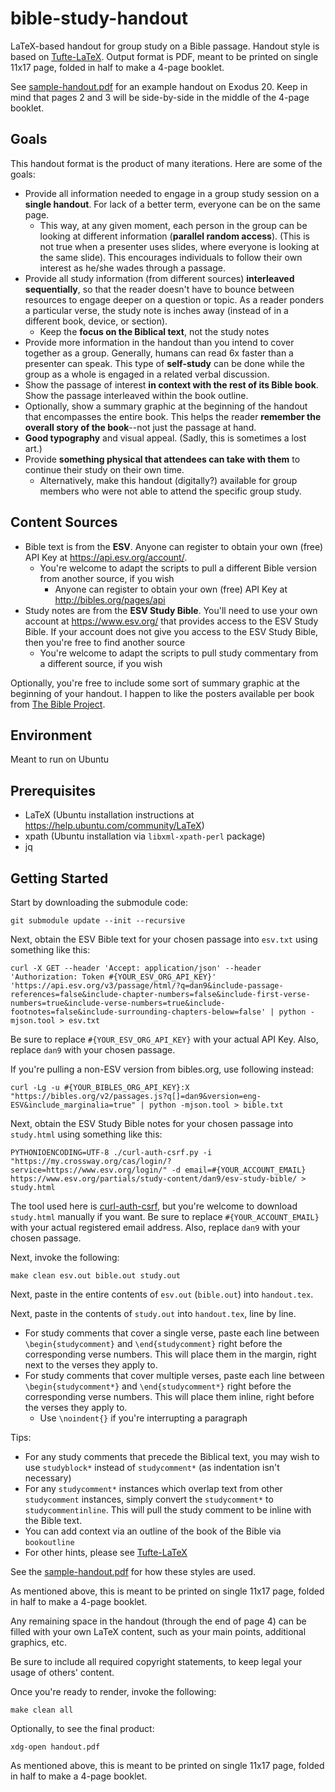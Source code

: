 # bible-study-handout
LaTeX-based handout for group study on a Bible passage.  Handout style is based on [Tufte-LaTeX](https://github.com/Tufte-LaTeX/tufte-latex).  Output format is PDF, meant to be printed on single 11x17 page, folded in half to make a 4-page booklet.

See [sample-handout.pdf](sample-handout.pdf) for an example handout on Exodus 20.  Keep in mind that pages 2 and 3 will be side-by-side in the middle of the 4-page booklet.

## Goals
This handout format is the product of many iterations.  Here are some of the goals:

* Provide all information needed to engage in a group study session on a **single handout**.  For lack of a better term, everyone can be on the same page.
  * This way, at any given moment, each person in the group can be looking at different information (**parallel random access**).  (This is not true when a presenter uses slides, where everyone is looking at the same slide).  This encourages individuals to follow their own interest as he/she wades through a passage.
* Provide all study information (from different sources) **interleaved sequentially**, so that the reader doesn't have to bounce between resources to engage deeper on a question or topic.  As a reader ponders a particular verse, the study note is inches away (instead of in a different book, device, or section).
  * Keep the **focus on the Biblical text**, not the study notes
* Provide more information in the handout than you intend to cover together as a group.  Generally, humans can read 6x faster than a presenter can speak.  This type of **self-study** can be done while the group as a whole is engaged in a related verbal discussion.
* Show the passage of interest **in context with the rest of its Bible book**.  Show the passage interleaved within the book outline.
* Optionally, show a summary graphic at the beginning of the handout that encompasses the entire book.  This helps the reader **remember the overall story of the book**--not just the passage at hand.
* **Good typography** and visual appeal.  (Sadly, this is sometimes a lost art.)
* Provide **something physical that attendees can take with them** to continue their study on their own time.
  * Alternatively, make this handout (digitally?) available for group members who were not able to attend the specific group study.

## Content Sources
* Bible text is from the **ESV**.  Anyone can register to obtain your own (free) API Key at https://api.esv.org/account/.
    * You're welcome to adapt the scripts to pull a different Bible version from another source, if you wish
        * Anyone can register to obtain your own (free) API Key at http://bibles.org/pages/api
* Study notes are from the **ESV Study Bible**.  You'll need to use your own account at https://www.esv.org/ that provides access to the ESV Study Bible.  If your account does not give you access to the ESV Study Bible, then you're free to find another source
    * You're welcome to adapt the scripts to pull study commentary from a different source, if you wish

Optionally, you're free to include some sort of summary graphic at the beginning of your handout.  I happen to like the posters available per book from [The Bible Project](https://thebibleproject.com/explore/).

## Environment
Meant to run on Ubuntu

## Prerequisites
* LaTeX (Ubuntu installation instructions at https://help.ubuntu.com/community/LaTeX)
* xpath (Ubuntu installation via `libxml-xpath-perl` package)
* jq

## Getting Started
Start by downloading the submodule code:
```
git submodule update --init --recursive
```

Next, obtain the ESV Bible text for your chosen passage into `esv.txt` using something like this:
```
curl -X GET --header 'Accept: application/json' --header 'Authorization: Token #{YOUR_ESV_ORG_API_KEY}' 'https://api.esv.org/v3/passage/html/?q=dan9&include-passage-references=false&include-chapter-numbers=false&include-first-verse-numbers=true&include-verse-numbers=true&include-footnotes=false&include-surrounding-chapters-below=false' | python -mjson.tool > esv.txt
```
Be sure to replace `#{YOUR_ESV_ORG_API_KEY}` with your actual API Key.  Also, replace `dan9` with your chosen passage.

If you're pulling a non-ESV version from bibles.org, use following instead:
```
curl -Lg -u #{YOUR_BIBLES_ORG_API_KEY}:X "https://bibles.org/v2/passages.js?q[]=dan9&version=eng-ESV&include_marginalia=true" | python -mjson.tool > bible.txt
```

Next, obtain the ESV Study Bible notes for your chosen passage into `study.html` using something like this:
```
PYTHONIOENCODING=UTF-8 ./curl-auth-csrf.py -i "https://my.crossway.org/cas/login/?service=https://www.esv.org/login/" -d email=#{YOUR_ACCOUNT_EMAIL} https://www.esv.org/partials/study-content/dan9/esv-study-bible/ > study.html
```
The tool used here is [curl-auth-csrf](https://github.com/JElchison/curl-auth-csrf), but you're welcome to download `study.html` manually if you want.  Be sure to replace `#{YOUR_ACCOUNT_EMAIL}` with your actual registered email address.  Also, replace `dan9` with your chosen passage.

Next, invoke the following:
```
make clean esv.out bible.out study.out
```

Next, paste in the entire contents of `esv.out` (`bible.out`) into `handout.tex`.

Next, paste in the contents of `study.out` into `handout.tex`, line by line.
* For study comments that cover a single verse, paste each line between `\begin{studycomment}` and `\end{studycomment}` right before the corresponding verse numbers.  This will place them in the margin, right next to the verses they apply to.
* For study comments that cover multiple verses, paste each line between `\begin{studycomment*}` and `\end{studycomment*}` right before the corresponding verse numbers.  This will place them inline, right before the verses they apply to.
  * Use `\noindent{}` if you're interrupting a paragraph

Tips:
* For any study comments that precede the Biblical text, you may wish to use `studyblock*` instead of `studycomment*` (as indentation isn't necessary)
* For any `studycomment*` instances which overlap text from other `studycomment` instances, simply convert the `studycomment*` to `studycommentinline`.  This will pull the study comment to be inline with the Bible text.
* You can add context via an outline of the book of the Bible via `bookoutline`
* For other hints, please see [Tufte-LaTeX](https://github.com/Tufte-LaTeX/tufte-latex)

See the [sample-handout.pdf](sample-handout.pdf) for how these styles are used.

As mentioned above, this is meant to be printed on single 11x17 page, folded in half to make a 4-page booklet.

Any remaining space in the handout (through the end of page 4) can be filled with your own LaTeX content, such as your main points, additional graphics, etc.

Be sure to include all required copyright statements, to keep legal your usage of others' content.

Once you're ready to render, invoke the following:
```
make clean all
```

Optionally, to see the final product:
```
xdg-open handout.pdf
```
As mentioned above, this is meant to be printed on single 11x17 page, folded in half to make a 4-page booklet.
